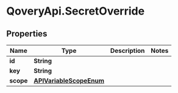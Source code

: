# QoveryApi.SecretOverride

## Properties

Name | Type | Description | Notes
------------ | ------------- | ------------- | -------------
**id** | **String** |  | 
**key** | **String** |  | 
**scope** | [**APIVariableScopeEnum**](APIVariableScopeEnum.md) |  | 


